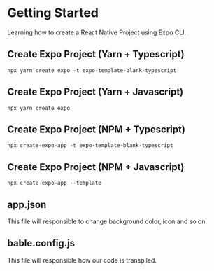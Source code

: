 # Getting Started
Learning how to create a React Native Project using Expo CLI.

## Create Expo Project (Yarn + Typescript)
```npx yarn create expo -t expo-template-blank-typescript```

## Create Expo Project (Yarn + Javascript)
```npx yarn create expo```

## Create Expo Project (NPM + Typescript)
```npx create-expo-app -t expo-template-blank-typescript```

## Create Expo Project (NPM + Javascript)
```npx create-expo-app --template```

## app.json
This file will responsible to change background color, icon and so on.

## bable.config.js
This file will responsible how our code is transpiled.